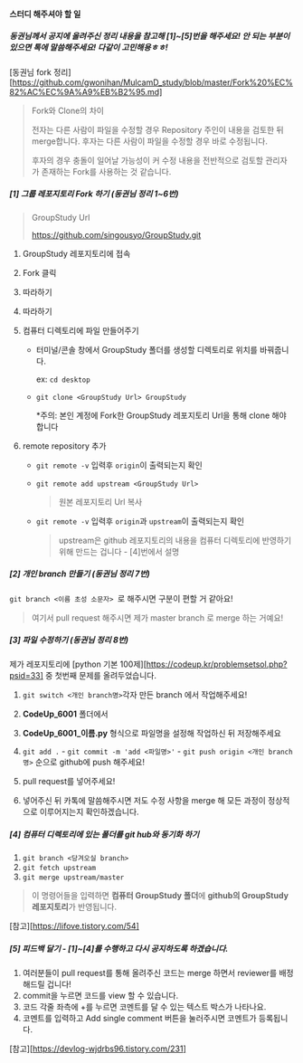 #### 스터디 해주셔야 할 일

##### 동권님께서 공지에 올려주신 정리 내용을 참고해 [1]~[5]번을 해주세요! 안 되는 부분이 있으면 톡에 말씀해주세요! 다같이 고민해용ㅎㅎ!

[동권님 fork 정리][https://github.com/gwonihan/MulcamD_study/blob/master/Fork%20%EC%82%AC%EC%9A%A9%EB%B2%95.md]



> Fork와 Clone의 차이
>
> 전자는 다른 사람이 파일을 수정할 경우 Repository 주인이 내용을 검토한 뒤 merge합니다. 후자는 다른 사람이 파일을 수정할 경우 바로 수정됩니다. 
>
> 후자의 경우 충돌이 일어날 가능성이 커 수정 내용을 전반적으로 검토할 관리자가 존재하는 Fork를 사용하는 것 같습니다.



##### [1] 그룹 레포지토리 Fork 하기 (동권님 정리 1~6번)



> GroupStudy Url
>
> https://github.com/singousyo/GroupStudy.git 



1. GroupStudy 레포지토리에 접속

2. Fork 클릭

3. 따라하기

4. 따라하기

5. 컴퓨터 디렉토리에 파일 만들어주기

   * 터미널/콘솔 창에서 GroupStudy 폴더를 생성할 디렉토리로 위치를 바꿔줍니다.

     ex: `cd desktop`

   * `git clone <GroupStudy Url> GroupStudy ` 

     *주의: 본인 계정에 Fork한 GroupStudy 레포지토리 Url을 통해 clone 해야 합니다

6. remote repository 추가

   * `git remote -v` 입력후 `origin`이 출력되는지 확인

   * `git remote add upstream <GroupStudy Url>`

     > 원본 레포지토리 Url 복사

   * `git remote -v` 입력후 `origin`과 `upstream`이 출력되는지 확인
   
     > upstream은 github 레포지토리의 내용을 컴퓨터 디렉토리에 반영하기 위해 만드는 겁니다 - [4]번에서 설명



##### [2] 개인 branch 만들기 (동권님 정리 7번)

`git branch <이름 초성 소문자> `로 해주시면 구분이 편할 거 같아요!

> 여기서 pull request 해주시면 제가 master branch 로 merge 하는 거예요!



##### [3] 파일 수정하기 (동권님 정리 8번)

제가 레포지토리에 [python 기본 100제][https://codeup.kr/problemsetsol.php?psid=33] 중 첫번째 문제를 올려두었습니다. 



1. `git switch <개인 branch명>`각자 만든 branch 에서 작업해주세요!
2. **CodeUp_6001** 폴더에서
3. **CodeUp_6001_이름.py** 형식으로 파일명을 설정해 작업하신 뒤 저장해주세요
4. `git add .` -  `git commit -m 'add <파일명>'` - `git push origin <개인 branch명>` 순으로 github에 push 해주세요!
5. pull request를 넣어주세요!

6. 넣어주신 뒤 카톡에 말씀해주시면 저도 수정 사항을 merge 해 모든 과정이 정상적으로 이루어지는지 확인하겠습니다.



##### [4] 컴퓨터 디렉토리에 있는 폴더를 git hub와 동기화 하기

1. `git branch <당겨오실 branch>`
2. `git fetch upstream`
3. `git merge upstream/master`

> 이 명령어들을 입력하면 **컴퓨터 GroupStudy 폴더**에 **github의 GroupStudy 레포지토리**가 반영됩니다.

[참고][https://lifove.tistory.com/54]



##### [5] 피드백 달기 -  [1]~[4]를 수행하고 다시 공지하도록 하겠습니다. 

1. 여러분들이 pull request를 통해 올려주신 코드는 merge 하면서 reviewer를 배정해드릴 겁니다! 
2. commit을 누르면 코드를 view 할 수 있습니다.
3. 코드 각줄 좌측에 +를 누르면 코멘트를 달 수 있는 텍스트 박스가 나타나요.
4. 코멘트를 입력하고 Add single comment 버튼을 눌러주시면 코멘트가 등록됩니다.

[참고][https://devlog-wjdrbs96.tistory.com/231]



